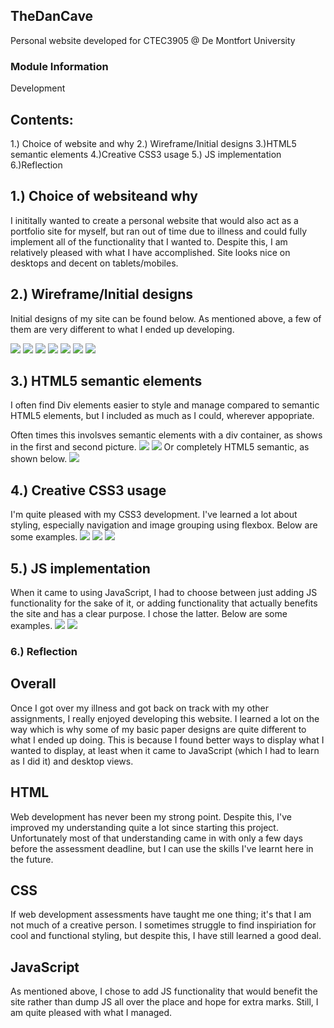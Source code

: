 ## TheDanCave

Personal website developed for CTEC3905 @ De Montfort University

### Module Information
Development

## Contents:

1.) Choice of website and why
2.) Wireframe/Initial designs
3.)HTML5 semantic elements
4.)Creative CSS3 usage
5.) JS implementation
6.)Reflection

## 1.) Choice of websiteand why

I inititally wanted to create a personal website that would also act 
as a portfolio site for myself, but ran out of time due to illness and 
could fully implement all of the functionality that I wanted to. Despite
 this, I am relatively pleased with what I have accomplished. Site looks
 nice on desktops and decent on tablets/mobiles.

## 2.) Wireframe/Initial designs

Initial designs of my site can be found below. As mentioned above, a few of them are very different to what I ended up developing.

<img src="https://github.com/cckraken/TheDanCave/blob/master/designs/26133145_10215648014816931_1581262824_n.jpg">
<img src="https://github.com/cckraken/TheDanCave/blob/master/designs/26133271_10215648015016936_165727140_n.jpg">
<img src="https://github.com/cckraken/TheDanCave/blob/master/designs/26135350_10215648016496973_150541141_n.jpg">
<img src="https://github.com/cckraken/TheDanCave/blob/master/designs/26176616_10215648012096863_49556011_n.jpg">
<img src="https://github.com/cckraken/TheDanCave/blob/master/designs/26177334_10215648012616876_1222303218_n.jpg">
<img src="https://github.com/cckraken/TheDanCave/blob/master/designs/26234128_10215648012576875_1194766307_n.jpg">
<img src="https://github.com/cckraken/TheDanCave/blob/master/designs/26236264_10215648012296868_621161456_o.jpg">

## 3.) HTML5 semantic elements

I often find Div elements easier to style and manage compared to semantic HTML5 elements, but I included as much as I could, wherever appopriate.

Often times this involsves semantic elements with a div container, as shows in the first and second picture.
<img src="https://github.com/cckraken/TheDanCave/blob/master/designs/semant1.png">
<img src="https://github.com/cckraken/TheDanCave/blob/master/designs/semant2.png">
Or completely HTML5 semantic, as shown below.
<img src="https://github.com/cckraken/TheDanCave/blob/master/designs/semant3.png">

## 4.) Creative CSS3 usage
I'm quite pleased with my CSS3 development. I've learned a lot about styling, especially navigation and image grouping using flexbox. Below are some examples.
<img src="https://github.com/cckraken/TheDanCave/blob/master/designs/css1.png">
<img src="https://github.com/cckraken/TheDanCave/blob/master/designs/css2.png">
<img src="https://github.com/cckraken/TheDanCave/blob/master/designs/css3.png">

## 5.) JS implementation
When it came to using JavaScript, I had to choose between just adding JS functionality for the sake of it, or adding functionality that actually benefits the site and has a clear purpose. I chose the latter. Below are some examples.
<img src="https://github.com/cckraken/TheDanCave/blob/master/designs/func1.png">
<img src="https://github.com/cckraken/TheDanCave/blob/master/designs/func2.png">


### 6.) Reflection

## Overall
Once I got over my illness and got back on track with my other 
assignments, I really enjoyed developing this website. I learned a lot 
on the way which is why some of my basic paper designs are quite 
different to what I ended up doing. This is because I found better ways 
to display what I wanted to display, at least when it came to JavaScript
 (which I had to learn as I did it) and desktop views.
 
 ## HTML
 Web development has never been my strong point. Despite this, I've improved my understanding quite a lot since starting this project. Unfortunately most of that understanding came in with only a few days before the assessment deadline, but I can use the skills I've learnt here in the future.
 
 ## CSS
 If web development assessments have taught me one thing; it's that I am not much of a creative person. I sometimes struggle to find inspiriation for cool and functional styling, but despite this, I have still learned a good deal.
 
 ## JavaScript
 As mentioned above, I chose to add JS functionality that would benefit the site rather than dump JS all over the place and hope for extra marks. Still, I am quite pleased with what I managed.
 
 
